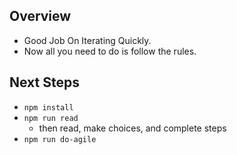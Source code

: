 ## Overview
- Good Job On Iterating Quickly.
- Now all you need to do is follow the rules. 

## Next Steps
- `npm install`
- `npm run read`
  - then read, make choices, and complete steps
- `npm run do-agile`